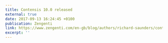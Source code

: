 ```yaml
---
title: Contensis 10.0 released
external: true
date: 2017-09-13 16:24:45 +0100
publication: Zengenti
link: https://www.zengenti.com/en-gb/blog/authors/richard-saunders/contensis-10-released.aspx
excerpt: ''
---
```

